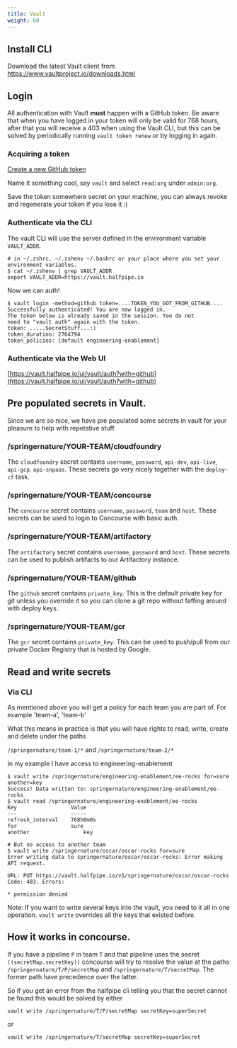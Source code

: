 ```yaml
---
title: Vault
weight: 60
---
```


## Install CLI

Download the latest Vault client from <https://www.vaultproject.io/downloads.html>

## Login

All authentication with Vault **must** happen with a GitHub token. Be aware that when you have logged in your token will only be valid for 768 hours, after that you will receive a 403 when using the Vault CLI, but this can be solved by periodically running `vault token renew` or by logging in again.

### Acquiring a token

[Create a new GitHub token](https://github.com/settings/tokens/new)

Name it something cool, say `vault` and select `read:org` under `admin:org`.

Save the token somewhere secret on your machine, you can always revoke and regenerate your token if you lose it :)

### Authenticate via the CLI
The vault CLI will use the server defined in the environment variable `VAULT_ADDR`.

```
# in ~/.zshrc, ~/.zshenv ~/.bashrc or your place where you set your environment variables.
$ cat ~/.zshenv | grep VAULT_ADDR
export VAULT_ADDR=https://vault.halfpipe.io
```

Now we can auth!

```
$ vault login -method=github token=....TOKEN_YOU_GOT_FROM_GITHUB....
Successfully authenticated! You are now logged in.
The token below is already saved in the session. You do not
need to "vault auth" again with the token.
token: .....SecretStuff...:)
token_duration: 2764794
token_policies: [default engineering-enablement]
```

### Authenticate via the Web UI

[https://vault.halfpipe.io/ui/vault/auth?with=github](https://vault.halfpipe.io/ui/vault/auth?with=github)

## Pre populated secrets in Vault.

Since we are so nice, we have pre populated some secrets in vault for your pleasure to help with repetative stuff.

### /springernature/YOUR-TEAM/cloudfoundry

The `cloudfoundry` secret contains `username`, `password`, `api-dev`, `api-live`, `api-gcp`. `api-snpaas`. These secrets go very nicely together with the `deploy-cf` task.

### /springernature/YOUR-TEAM/concourse
The `concourse` secret contains `username`, `password`, `team` and `host`. These secrets can be used to login to Concourse with basic auth.

### /springernature/YOUR-TEAM/artifactory
The `artifactory` secret contains `username`, `password` and `host`. These secrets can be used to publish artifacts to our Artifactory instance.

### /springernature/YOUR-TEAM/github

The `github` secret contains `private_key`. This is the default private key for git unless you override it so you can clone a git repo without faffing around with deploy keys.

### /springernature/YOUR-TEAM/gcr

The `gcr` secret contains `private_key`. This can be used to push/pull from our private Docker Registry that is hosted by Google.

## Read and write secrets

### Via CLI
As mentioned above you will get a policy for each team you are part of. For example 'team-a', 'team-b'

What this means in practice is that you will have rights to read, write, create and delete under the paths

`/springernature/team-1/*` and `/springernature/team-2/*`

In my example I have access to engineering-enablement

```
$ vault write /springernature/engineering-enablement/ee-rocks for=sure another=key
Success! Data written to: springernature/engineering-enablement/ee-rocks
$ vault read /springernature/engineering-enablement/ee-rocks
Key             	Value
---             	-----
refresh_interval	768h0m0s
for             	sure
another                 key

# But no access to another team
$ vault write /springernature/oscar/oscar-rocks for=sure
Error writing data to springernature/oscar/oscar-rocks: Error making API request.

URL: PUT https://vault.halfpipe.io/v1/springernature/oscar/oscar-rocks
Code: 403. Errors:

* permission denied
```

Note: If you want to write several keys into the vault, you need to it all in one operation.
`vault write` overrides all the keys that existed before.

## How it works in concourse.

If you have a pipeline `P` in team `T` and that pipeline uses the secret `((secretMap.secretKey))` concourse will try to resolve the value at the paths
`/springernature/T/P/secretMap` and `/springernature/T/secretMap`. The former path have precedence over the latter.

So if you get an error from the halfpipe cli telling you that the secret cannot be found this would be solved by either

```
vault write /springernature/T/P/secretMap secretKey=superSecret
```

or

```
vault write /springernature/T/secretMap secretKey=superSecret

```
